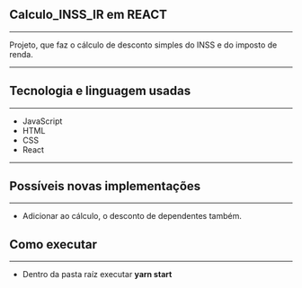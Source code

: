 ## Calculo_INSS_IR em REACT
---
Projeto, que faz o cálculo de desconto simples do INSS e do imposto de renda.

---
## Tecnologia e linguagem usadas
---
* JavaScript
* HTML
* CSS
* React
---
## Possíveis novas implementações
---
* Adicionar ao cálculo, o desconto de dependentes também.

## Como executar
---
* Dentro da pasta raíz executar **yarn start**
